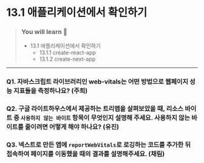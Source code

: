 # 13.1 애플리케이션에서 확인하기

> ### You will learn 📝
>
>- 13.1 애플리케이션에서 확인하기
>   - 13.1.1 create-react-app
>   - 13.1.2 create-next-app

---

### Q1. 자바스크립트 라이브러리인 web-vitals는 어떤 방법으로 웹페이지 성능 지표들을 측정하나요? (주희)

### Q2. 구글 라이트하우스에서 제공하는 트리맵을 살펴보았을 때, 리소스 바이트 중 `사용하지 않는 바이트` 항목이 무엇인지 설명해 주세요. 사용하지 않는 바이트를 줄이려면 어떻게 해야 하나요? (유진)

### Q3. 넥스트로 만든 앱에 `reportWebVitals`로 로깅하는 코드를 추가한 뒤 접속하여 페이지를 이동했을 때의 결과를 설명해주세요. (채림)